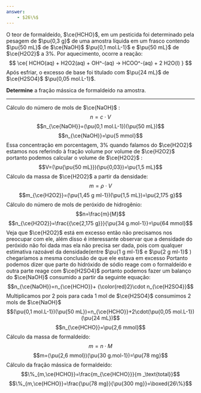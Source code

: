 ```yaml
---
answer:
    - $26\%$
---
```


O teor de formaldeído, $\ce{HCHO}$, em um pesticida foi determinado pela pesagem de $\pu{0,3 g}$ de uma amostra líquida em um frasco contendo $\pu{50 mL}$ de $\ce{NaOH}$ $\pu{0,1 mol.L-1}$ e $\pu{50 mL}$ de $\ce{H2O2}$ a $3\%$. Por aquecimento, ocorre a reação:
$$
    \ce{ HCHO(aq) + H2O2(aq) + OH^-(aq) -> HCOO^-(aq) + 2 H2O(l) }
$$
Após esfriar, o excesso de base foi titulado com $\pu{24 mL}$ de $\ce{H2SO4}$ $\pu{0,05 mol.L-1}$.

**Determine** a fração mássica de formaldeído na amostra.

---

Cálculo do número de mols de $\ce{NaOH}$ :
$$n=c \cdot V$$
$$n_{\ce{NaOH}}=(\pu{0,1 mol.L-1})(\pu{50 mL})$$
$$n_{\ce{NaOH}}=\pu{5 mmol}$$
Essa concentração em porcentagem, $3\%$ quando falamos do $\ce{H2O2}$ estamos nos referindo à fração volume por volume de $\ce{H2O2}$ portanto podemos calcular o volume de $\ce{H2O2}$ : 
$$V=(\pu{\pu{50 mL}})(\pu{0,03})=\pu{1,5 mL}$$
Cálculo da massa de $\ce{H2O2}$ a partir da densidade:
$$m= \rho \cdot V$$
$$m_{\ce{H2O2}}=(\pu{1,45 g ml-1})(\pu{1,5 mL})=\pu{2,175 g}$$
Cálculo do número de mols de peróxido de hidrogênio:
$$n=\frac{m}{M}$$
$$n_{\ce{H2O2}}=\frac{{\ce{2,175 g}}}{\pu{34 g.mol-1}}=\pu{64 mmol}$$
Veja que $\ce{H2O2}$ está em excesso então não precisamos nos preocupar com ele, além disso é interessante observar que a densidade do peróxido não foi dada mas ela não precisa ser dada, pois com qualquer estimativa razoável da densidade(entre $\pu{1 g ml-1}$ e $\pu{2 g ml-1}$ ) chegaríamos a mesma conclusão de que ele estava em excesso
Portanto podemos dizer que parte do hidróxido de sódio reage com o formaldeído e outra parte reage com $\ce{H2SO4}$ portanto podemos fazer um balanço do $\ce{NaOH}$ consumido a partir da seguinte equação:
$$n_{\ce{NaOH}}=n_{\ce{HCHO}}+ {\color{red}2}\cdot n_{\ce{H2SO4}}$$
Multiplicamos por 2 pois para cada 1 mol de $\ce{H2SO4}$ consumimos 2 mols de $\ce{NaOH}$
$$(\pu{0,1 mol.L-1})(\pu{50 mL})=n_{\ce{HCHO}}+2\cdot(\pu{0,05 mol.L-1})(\pu{24 mL})$$
$$n_{\ce{HCHO}}=\pu{2,6 mmol}$$
Cálculo da massa de formaldeído:
$$m= n \cdot M$$
$$m=(\pu{2,6 mmol})(\pu{30 g.mol-1})=\pu{78 mg}$$
Cálculo da fração mássica de formaldeído:
$$\%_{m,\ce{HCHO}}=\frac{m_{\ce{HCHO}}}{m _\text{total}}$$
$$\%_{m,\ce{HCHO}}=\frac{\pu{78 mg}}{\pu{300 mg}}=\boxed{26\%}$$
